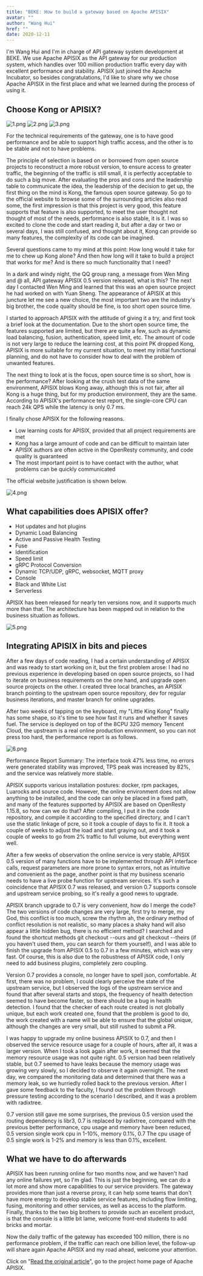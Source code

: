 ```yaml
---
title: "BEKE: How to build a gateway based on Apache APISIX"
avatar: ""
author: "Wang Hui"
href: ""
date: 2020-12-11
---
```


I'm Wang Hui and I'm in charge of API gateway system development at BEKE. We use Apache APISIX as the API gateway for our production system, which handles over 100 million production traffic every day with excellent performance and stability. APISIX just joined the Apache Incubator, so besides congratulations, I'd like to share why we chose Apache APISIX in the first place and what we learned during the process of using it.

## Choose Kong or APISIX?

![1.png](https://static.apiseven.com/2020/05/1588752135-Snipaste_2020-05-06_16-02-04.png)
![2.png](https://static.apiseven.com/2020/05/1588756665-Snipaste_2020-05-06_17-17-29.png)
![3.png](https://static.apiseven.com/2020/05/1588756618-Snipaste_2020-05-06_17-16-13.png)

For the technical requirements of the gateway, one is to have good performance and be able to support high traffic access, and the other is to be stable and not to have problems.

The principle of selection is based on or borrowed from open source projects to reconstruct a more robust version, to ensure access to greater traffic, the beginning of the traffic is still small, it is perfectly acceptable to do such a big move. After evaluating the pros and cons and the leadership table to communicate the idea, the leadership of the decision to get up, the first thing on the mind is Kong, the famous open source gateway. So go to the official website to browse some of the surrounding articles also read some, the first impression is that this project is very good, this feature supports that feature is also supported, to meet the user thought not thought of most of the needs, performance is also stable, it is it. I was so excited to clone the code and start reading it, but after a day or two or several days, I was still confused, and thought about it, Kong can provide so many features, the complexity of its code can be imagined.

Several questions came to my mind at this point: How long would it take for me to chew up Kong alone? And then how long will it take to build a project that works for me? And is there so much functionality that I need?

In a dark and windy night, the QQ group rang, a message from Wen Ming and @ all, API gateway APISIX 0.5 version released, what is this? The next day I contacted Wen Ming and learned that this was an open source project he had worked on with Yuan Sheng. The appearance of APISIX at this juncture let me see a new choice, the most important two are the industry's big brother, the code quality should be fine, is too short open source time.

I started to approach APISIX with the attitude of giving it a try, and first took a brief look at the documentation. Due to the short open source time, the features supported are limited, but there are quite a few, such as dynamic load balancing, fusion, authentication, speed limit, etc. The amount of code is not very large to reduce the learning cost, at this point PK dropped Kong, APISIX is more suitable for my current situation, to meet my initial functional planning, and do not have to consider how to deal with the problem of unwanted features.

The next thing to look at is the focus, open source time is so short, how is the performance? After looking at the crush test data of the same environment, APISIX blows Kong away, although this is not fair, after all Kong is a huge thing, but for my production environment, they are the same. According to APISIX's performance test report, the single-core CPU can reach 24k QPS while the latency is only 0.7 ms.

I finally chose APISIX for the following reasons.

+ Low learning costs for APISIX, provided that all project requirements are met
+ Kong has a large amount of code and can be difficult to maintain later
+ APISIX authors are often active in the OpenResty community, and code quality is guaranteed
+ The most important point is to have contact with the author, what problems can be quickly communicated

The official website justification is shown below.

![4.png](https://static.apiseven.com/2020/05/1588756618-Snipaste_2020-05-06_17-16-13.png)

## What capabilities does APISIX offer?

+ Hot updates and hot plugins
+ Dynamic Load Balancing
+ Active and Passive Health Testing
+ Fuse
+ Identification
+ Speed limit
+ gRPC Protocol Conversion
+ Dynamic TCP/UDP, gRPC, websocket, MQTT proxy
+ Console
+ Black and White List
+ Serverless

APISIX has been released for nearly ten versions now, and it supports much more than that. The architecture has been mapped out in relation to the business situation as follows.

![5.png](https://static.apiseven.com/2020/05/1588756665-Snipaste_2020-05-06_17-17-29.png)

## Integrating APISIX in bits and pieces

After a few days of code reading, I had a certain understanding of APISIX and was ready to start working on it, but the first problem arose: I had no previous experience in developing based on open source projects, so I had to iterate on business requirements on the one hand, and upgrade open source projects on the other. I created three local branches, an APISIX branch pointing to the upstream open source repository, dev for regular business iterations, and master branch for online upgrades.

After two weeks of tapping on the keyboard, my "Little King Kong" finally has some shape, so it's time to see how fast it runs and whether it saves fuel. The service is deployed on top of the 8CPU 32G memory Tencent Cloud, the upstream is a real online production environment, so you can not press too hard, the performance report is as follows.

![6.png](https://static.apiseven.com/2020/05/1588756713-Snipaste_2020-05-06_17-18-13.png)

Performance Report Summary: The interface took 47% less time, no errors were generated stability was improved, TPS peak was increased by 82%, and the service was relatively more stable.

APISIX supports various installation postures: docker, rpm packages, Luarocks and source code. However, the online environment does not allow anything to be installed, and the code can only be placed in a fixed path, and many of the features supported by APISIX are based on OpenResty 1.15.8, so how can we do that? After compiling, I put it in the code repository, and compile it according to the specified directory, and I can't use the static linkage of pcre, so it took a couple of days to fix it. It took a couple of weeks to adjust the load and start graying out, and it took a couple of weeks to go from 2% traffic to full volume, but everything went well.

After a few weeks of observation the online service is very stable, APISIX 0.5 version of many functions have to be implemented through API interface calls, request parameters are more prone to syntax errors, not as intuitive and convenient as the page, another point is that my business scenario needs to have a live probe function for upstream services. It's such a coincidence that APISIX 0.7 was released, and version 0.7 supports console and upstream service probing, so it's really a good news to upgrade.

APISIX branch upgrade to 0.7 is very convenient, how do I merge the code? The two versions of code changes are very large, first try to merge, my God, this conflict is too much, screw the rhythm ah, the ordinary method of conflict resolution is not realistic, so many places a shaky hand will also appear a little hidden bug, there is no efficient method? I searched and found the shortcut methods git checkout --ours and git checkout --theirs (if you haven't used them, you can search for them yourself), and I was able to finish the upgrade from APISIX 0.5 to 0.7 in a few minutes, which was very fast. Of course, this is also due to the robustness of APISIX code, I only need to add business plugins, completely zero coupling.

Version 0.7 provides a console, no longer have to spell json, comfortable. At first, there was no problem, I could clearly perceive the state of the upstream service, but I observed the logs of the upstream service and found that after several starts and stops, the frequency of health detection seemed to have become faster, so there should be a bug in health detection. I found that the checker of each route created is not globally unique, but each work created one, found that the problem is good to do, the work created with a name will be able to ensure that the global unique, although the changes are very small, but still rushed to submit a PR.

I was happy to upgrade my online business APISIX to 0.7, and then I observed the service resource usage for a couple of hours, after all, it was a larger version. When I took a look again after work, it seemed that the memory resource usage was not quite right. 0.5 version had been relatively stable, but 0.7 seemed to have leaks because the memory usage was growing very slowly, so I decided to observe it again overnight. The next day, we compared the monitoring data and determined that there was a memory leak, so we hurriedly rolled back to the previous version. After I gave some feedback to the faculty, I found out the problem through pressure testing according to the scenario I described, and it was a problem with radixtree.

0.7 version still gave me some surprises, the previous 0.5 version used the routing dependency is libr3, 0.7 is replaced by radixtree, compared with the previous better performance, cpu usage and memory have been reduced, 0.5 version single work cpu in 1-10%, memory 0.1%, 0.7 The cpu usage of 0.5 single work is 1-2% and memory is less than 0.1%, excellent.

## What we have to do afterwards

APISIX has been running online for two months now, and we haven't had any online failures yet, so I'm glad. This is just the beginning, we can do a lot more and show more capabilities to our service providers. The gateway provides more than just a reverse proxy, it can help some teams that don't have more energy to develop stable service features, including flow limiting, fusing, monitoring and other services, as well as access to the platform. Finally, thanks to the two big brothers to provide such an excellent product, is that the console is a little bit lame, welcome front-end students to add bricks and mortar.

Now the daily traffic of the gateway has exceeded 100 million, there is no performance problem, if the traffic can reach one billion level, the follow-up will share again Apache APISIX and my road ahead, welcome your attention.

Click on "[Read the original article](https://apisix.apache.org)", go to the project home page of Apache APISIX.
